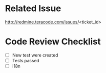 # Related Issue
 http://redmine.teracode.com/issues/<ticket_id>

# Code Review Checklist
- [ ] New test were created
- [ ] Tests passed
- [ ] i18n
